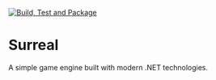 [![Build, Test and Package](https://github.com/mattkleiny/surreal/actions/workflows/build-and-package.yml/badge.svg)](https://github.com/mattkleiny/surreal/actions/workflows/build-and-package.yml)

# Surreal

A simple game engine built with modern .NET technologies.
